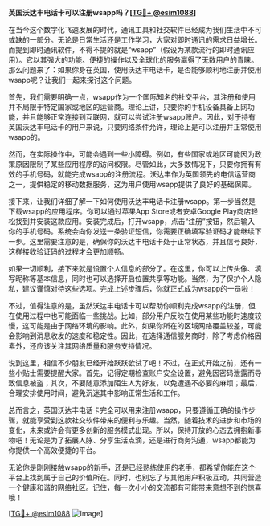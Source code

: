 **英国沃达丰电话卡可以注册wsapp吗？[[TG💪+ @esim1088](https://t.me/s/esim1088)]**

在当今这个数字化飞速发展的时代，通讯工具和社交软件已经成为我们生活中不可或缺的一部分。无论是日常生活还是工作学习，大家对即时通讯的需求日益增长。而提到即时通讯软件，不得不提的就是“wsapp”（假设为某款流行的即时通讯应用）。它以其强大的功能、便捷的操作以及全球化的服务赢得了无数用户的青睐。那么问题来了：如果你身在英国，使用沃达丰电话卡，是否能够顺利地注册并使用wsapp呢？让我们一起来探讨这个问题。

首先，我们需要明确一点，wsapp作为一个国际知名的社交平台，其注册和使用并不局限于特定国家或地区的运营商。理论上讲，只要你的手机设备具备上网功能，并且能够正常连接到互联网，就可以尝试注册wsapp账户。因此，对于持有英国沃达丰电话卡的用户来说，只要网络条件允许，理论上是可以注册并正常使用wsapp的。

然而，在实际操作中，可能会遇到一些小障碍。例如，有些国家或地区可能因为政策原因限制了某些应用程序的访问权限。尽管如此，大多数情况下，只要你拥有有效的手机号码，就能完成wsapp的注册流程。沃达丰作为英国领先的电信运营商之一，提供稳定的移动数据服务，这为用户使用wsapp提供了良好的基础保障。

接下来，让我们详细了解一下如何使用沃达丰电话卡注册wsapp。第一步当然是下载wsapp的应用程序。你可以通过苹果App Store或者安卓Google Play商店轻松找到并安装这款应用。安装完成后，打开wsapp，点击“注册”按钮，然后输入你的手机号码。系统会向你发送一条验证短信，你需要正确填写验证码才能继续下一步。这里需要注意的是，确保你的沃达丰电话卡处于正常状态，并且信号良好，这样接收验证码的过程才会更加顺畅。

如果一切顺利，接下来就是设置个人信息的部分了。在这里，你可以上传头像、填写昵称等基本信息，同时也可以选择开启位置共享等功能。当然，为了保护个人隐私，建议谨慎对待这些选项。完成上述步骤后，你就正式成为wsapp的一员啦！

不过，值得注意的是，虽然沃达丰电话卡可以帮助你顺利完成wsapp的注册，但在使用过程中也可能面临一些挑战。比如，部分用户反映在使用某些功能时速度较慢，这可能是由于网络环境的影响。此外，如果你所在的区域网络覆盖较差，可能会影响到消息收发的速度和稳定性。因此，在选择通信服务商时，除了考虑价格因素外，还应该关注其网络质量和服务支持情况。

说到这里，相信不少朋友已经开始跃跃欲试了吧！不过，在正式开始之前，还有一些小贴士需要提醒大家。首先，记得定期检查账户安全设置，避免因密码泄露而导致信息被盗；其次，不要随意添加陌生人为好友，以免遭遇不必要的麻烦；最后，合理安排使用时间，避免沉迷其中影响正常生活和工作。

总而言之，英国沃达丰电话卡完全可以用来注册wsapp，只要遵循正确的操作步骤，就能享受到这款社交软件带来的便利与乐趣。当然，随着技术的进步和市场的变化，未来或许会有更多创新的服务模式出现。所以，保持开放的心态去拥抱新事物吧！无论是为了拓展人脉、分享生活点滴，还是进行商务沟通，wsapp都能为你提供一个高效便捷的平台。

无论你是刚刚接触wsapp的新手，还是已经熟练使用的老手，都希望你能在这个平台上找到属于自己的价值所在。同时，也别忘了与其他用户积极互动，共同营造一个健康和谐的网络社区。记住，每一次小小的交流都有可能带来意想不到的惊喜哦！

[[TG💪+ @esim1088](https://t.me/s/esim1088) ![Image](https://i.postimg.cc/4NQfJmqS/Snipaste-2025-05-13-00-14-12.png)]